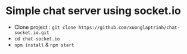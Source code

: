 Simple chat server using socket.io
==============

- Clone project : `git clone https://github.com/xuonglaptrinh/chat-socket.io.git`
- `cd chat-socket.io`
- `npm install` & `npm start`
